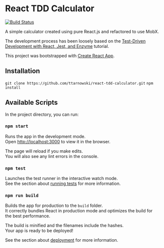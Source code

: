 # React TDD Calculator
[![Build Status](https://travis-ci.com/ttarnowski/react-tdd-calculator.svg?branch=master)](https://travis-ci.com/ttarnowski/react-tdd-calculator)

A simple calculator created using pure React.js and refactored to use MobX.

The development process has been loosely based on the [Test-Driven Development with React, Jest, and Enzyme](https://testdriven.io/blog/tdd-with-react-jest-and-enzyme-part-one/) tutorial.

This project was bootstrapped with [Create React App](https://github.com/facebook/create-react-app).

## Installation

`git clone https://github.com/ttarnowski/react-tdd-calculator.git`
`npm install`

## Available Scripts

In the project directory, you can run:

### `npm start`

Runs the app in the development mode.<br>
Open [http://localhost:3000](http://localhost:3000) to view it in the browser.

The page will reload if you make edits.<br>
You will also see any lint errors in the console.

### `npm test`

Launches the test runner in the interactive watch mode.<br>
See the section about [running tests](https://facebook.github.io/create-react-app/docs/running-tests) for more information.

### `npm run build`

Builds the app for production to the `build` folder.<br>
It correctly bundles React in production mode and optimizes the build for the best performance.

The build is minified and the filenames include the hashes.<br>
Your app is ready to be deployed!

See the section about [deployment](https://facebook.github.io/create-react-app/docs/deployment) for more information.
